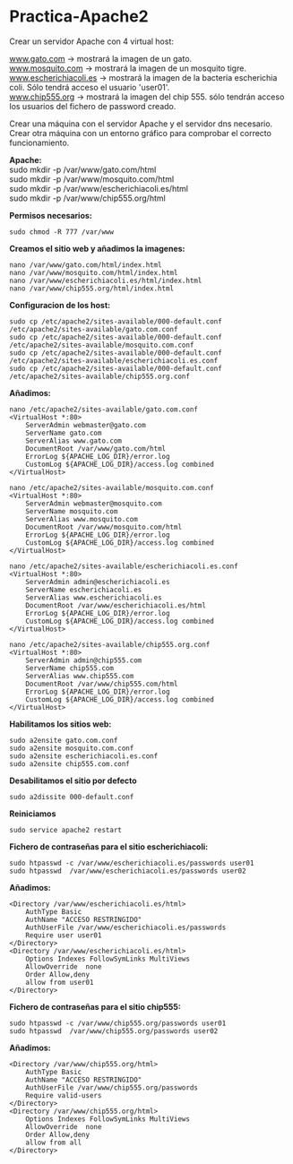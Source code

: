 # Practica-Apache2
Crear un servidor Apache con 4 virtual host:  

www.gato.com -> mostrará la imagen de un gato.  
www.mosquito.com -> mostrará la imagen de un mosquito tigre.  
www.escherichiacoli.es -> mostrará la imagen de la bacteria escherichia coli. Sólo tendrá acceso el usuario 'user01'.  
www.chip555.org -> mostrará la imagen del chip 555. sólo tendrán acceso los usuarios del fichero de password creado.  

Crear una máquina con el servidor Apache y el servidor dns necesario.  
Crear otra máquina con un entorno gráfico para comprobar el correcto funcionamiento.  

**Apache:**  
sudo mkdir -p /var/www/gato.com/html  
sudo mkdir -p /var/www/mosquito.com/html  
sudo mkdir -p /var/www/escherichiacoli.es/html  
sudo mkdir -p /var/www/chip555.org/html  

**Permisos necesarios:**  
~~~
sudo chmod -R 777 /var/www  
~~~

**Creamos el sitio web y añadimos la imagenes:**  
~~~
nano /var/www/gato.com/html/index.html  
nano /var/www/mosquito.com/html/index.html  
nano /var/www/escherichiacoli.es/html/index.html  
nano /var/www/chip555.org/html/index.html  
~~~

**Configuracion de los host:**  
~~~
sudo cp /etc/apache2/sites-available/000-default.conf /etc/apache2/sites-available/gato.com.conf  
sudo cp /etc/apache2/sites-available/000-default.conf /etc/apache2/sites-available/mosquito.com.conf  
sudo cp /etc/apache2/sites-available/000-default.conf /etc/apache2/sites-available/escherichiacoli.es.conf  
sudo cp /etc/apache2/sites-available/000-default.conf /etc/apache2/sites-available/chip555.org.conf  
~~~

**Añadimos:**  
~~~
nano /etc/apache2/sites-available/gato.com.conf  
<VirtualHost *:80>
    ServerAdmin webmaster@gato.com
    ServerName gato.com
    ServerAlias www.gato.com
    DocumentRoot /var/www/gato.com/html
    ErrorLog ${APACHE_LOG_DIR}/error.log
    CustomLog ${APACHE_LOG_DIR}/access.log combined
</VirtualHost>
~~~

~~~
nano /etc/apache2/sites-available/mosquito.com.conf  
<VirtualHost *:80>
    ServerAdmin webmaster@mosquito.com
    ServerName mosquito.com
    ServerAlias www.mosquito.com
    DocumentRoot /var/www/mosquito.com/html
    ErrorLog ${APACHE_LOG_DIR}/error.log
    CustomLog ${APACHE_LOG_DIR}/access.log combined
</VirtualHost>
~~~  

~~~
nano /etc/apache2/sites-available/escherichiacoli.es.conf  
<VirtualHost *:80>
    ServerAdmin admin@escherichiacoli.es
    ServerName escherichiacoli.es
    ServerAlias www.escherichiacoli.es
    DocumentRoot /var/www/escherichiacoli.es/html
    ErrorLog ${APACHE_LOG_DIR}/error.log
    CustomLog ${APACHE_LOG_DIR}/access.log combined
</VirtualHost>
~~~  

~~~
nano /etc/apache2/sites-available/chip555.org.conf  
<VirtualHost *:80>
    ServerAdmin admin@chip555.com
    ServerName chip555.com
    ServerAlias www.chip555.com
    DocumentRoot /var/www/chip555.com/html
    ErrorLog ${APACHE_LOG_DIR}/error.log
    CustomLog ${APACHE_LOG_DIR}/access.log combined
</VirtualHost>
~~~  

**Habilitamos los sitios web:**  
~~~
sudo a2ensite gato.com.conf
sudo a2ensite mosquito.com.conf
sudo a2ensite escherichiacoli.es.conf
sudo a2ensite chip555.com.conf
~~~  

**Desabilitamos el sitio por defecto**  
~~~
sudo a2dissite 000-default.conf  
~~~

**Reiniciamos**  
~~~
sudo service apache2 restart  
~~~

**Fichero de contraseñas para el sitio escherichiacoli:**  
~~~
sudo htpasswd -c /var/www/escherichiacoli.es/passwords user01
sudo htpasswd  /var/www/escherichiacoli.es/passwords user02
~~~

**Añadimos:**  
~~~
<Directory /var/www/escherichiacoli.es/html>
	AuthType Basic
	AuthName "ACCESO RESTRINGIDO"
	AuthUserFile /var/www/escherichiacoli.es/passwords
	Require user user01
</Directory>
<Directory /var/www/escherichiacoli.es/html>        
	Options Indexes FollowSymLinks MultiViews
	AllowOverride  none
	Order Allow,deny
	allow from user01
</Directory>
~~~

**Fichero de contraseñas para el sitio chip555:**  
~~~
sudo htpasswd -c /var/www/chip555.org/passwords user01
sudo htpasswd  /var/www/chip555.org/passwords user02
~~~

**Añadimos:**  
~~~
<Directory /var/www/chip555.org/html>
	AuthType Basic
	AuthName "ACCESO RESTRINGIDO"
	AuthUserFile /var/www/chip555.org/passwords
	Require valid-users
</Directory>
<Directory /var/www/chip555.org/html>        
	Options Indexes FollowSymLinks MultiViews
	AllowOverride  none
	Order Allow,deny
	allow from all
</Directory>
~~~
